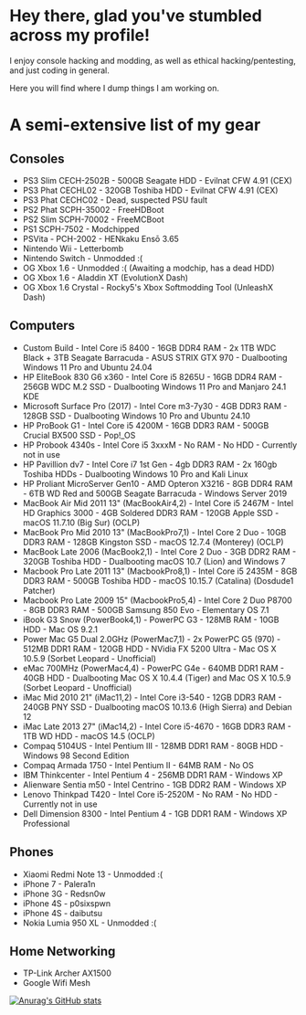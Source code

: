 # Hey there, glad you've stumbled across my profile!

I enjoy console hacking and modding, as well as ethical hacking/pentesting, and just coding in general.

Here you will find where I dump things I am working on.

# A semi-extensive list of my gear
## Consoles
- PS3 Slim CECH-2502B - 500GB Seagate HDD - Evilnat CFW 4.91 (CEX)
- PS3 Phat CECHL02 - 320GB Toshiba HDD - Evilnat CFW 4.91 (CEX)
- PS3 Phat CECHC02 - Dead, suspected PSU fault
- PS2 Phat SCPH-35002 - FreeHDBoot
- PS2 Slim SCPH-70002 - FreeMCBoot
- PS1 SCPH-7502 - Modchipped
- PSVita - PCH-2002 - HENkaku Ensō 3.65
- Nintendo Wii - Letterbomb
- Nintendo Switch - Unmodded :(
- OG Xbox 1.6 - Unmodded :( (Awaiting a modchip, has a dead HDD)
- OG Xbox 1.6 - Aladdin XT (EvolutionX Dash)
- OG Xbox 1.6 Crystal - Rocky5's Xbox Softmodding Tool (UnleashX Dash)
## Computers
- Custom Build - Intel Core i5 8400 - 16GB DDR4 RAM - 2x 1TB WDC Black + 3TB Seagate Barracuda - ASUS STRIX GTX 970 - Dualbooting Windows 11 Pro and Ubuntu 24.04
- HP EliteBook 830 G6 x360 - Intel Core i5 8265U - 16GB DDR4 RAM - 256GB WDC M.2 SSD - Dualbooting Windows 11 Pro and Manjaro 24.1 KDE
- Microsoft Surface Pro (2017) - Intel Core m3-7y30 - 4GB DDR3 RAM - 128GB SSD - Dualbooting Windows 10 Pro and Ubuntu 24.10
- HP ProBook G1 - Intel Core i5 4200M - 16GB DDR3 RAM - 500GB Crucial BX500 SSD - Pop!_OS
- HP Probook 4340s - Intel Core i5 3xxxM - No RAM - No HDD - Currently not in use
- HP Pavillion dv7 - Intel Core i7 1st Gen - 4gb DDR3 RAM - 2x 160gb Toshiba HDDs - Dualbooting Windows 10 Pro and Kali Linux
- HP Proliant MicroServer Gen10 - AMD Opteron X3216 - 8GB DDR4 RAM - 6TB WD Red and 500GB Seagate Barracuda - Windows Server 2019
- MacBook Air Mid 2011 13" (MacBookAir4,2) - Intel Core i5 2467M - Intel HD Graphics 3000 - 4GB Soldered DDR3 RAM - 120GB Apple SSD - macOS 11.7.10 (Big Sur) (OCLP)
- MacBook Pro Mid 2010 13" (MacBookPro7,1) - Intel Core 2 Duo - 10GB DDR3 RAM - 128GB Kingston SSD - macOS 12.7.4 (Monterey) (OCLP)
- MacBook Late 2006 (MacBook2,1) - Intel Core 2 Duo - 3GB DDR2 RAM - 320GB Toshiba HDD - Dualbooting macOS 10.7 (Lion) and Windows 7
- Macbook Pro Late 2011 13" (MacbookPro8,1) - Intel Core i5 2435M - 8GB DDR3 RAM - 500GB Toshiba HDD - macOS 10.15.7 (Catalina) (Dosdude1 Patcher)
- Macbook Pro Late 2009 15" (MacbookPro5,4) - Intel Core 2 Duo P8700 - 8GB DDR3 RAM - 500GB Samsung 850 Evo - Elementary OS 7.1
- iBook G3 Snow (PowerBook4,1) - PowerPC G3 - 128MB RAM - 10GB HDD - Mac OS 9.2.1
- Power Mac G5 Dual 2.0GHz (PowerMac7,1) - 2x PowerPC G5 (970) - 512MB DDR1 RAM - 120GB HDD - NVidia FX 5200 Ultra - Mac OS X 10.5.9 (Sorbet Leopard - Unofficial)
- eMac 700MHz (PowerMac4,4) - PowerPC G4e - 640MB DDR1 RAM - 40GB HDD - Dualbooting Mac OS X 10.4.4 (Tiger) and Mac OS X 10.5.9 (Sorbet Leopard - Unofficial)
- iMac Mid 2010 21" (iMac11,2) - Intel Core i3-540 - 12GB DDR3 RAM - 240GB PNY SSD - Dualbooting macOS 10.13.6 (High Sierra) and Debian 12
- iMac Late 2013 27" (iMac14,2) - Intel Core i5-4670 - 16GB DDR3 RAM - 1TB WD HDD - macOS 14.5 (OCLP)
- Compaq 5104US - Intel Pentium III - 128MB DDR1 RAM - 80GB HDD - Windows 98 Second Edition
- Compaq Armada 1750 - Intel Pentium II - 64MB RAM - No OS
- IBM Thinkcenter - Intel Pentium 4 - 256MB DDR1 RAM - Windows XP
- Alienware Sentia m50 - Intel Centrino - 1GB DDR2 RAM - Windows XP
- Lenovo Thinkpad T420 - Intel Core i5-2520M - No RAM - No HDD - Currently not in use
- Dell Dimension 8300 - Intel Pentium 4 - 1GB DDR1 RAM - Windows XP Professional
## Phones
- Xiaomi Redmi Note 13 - Unmodded :(
- iPhone 7 - Palera1n
- iPhone 3G - Redsn0w
- iPhone 4S - p0sixspwn
- iPhone 4S - daibutsu
- Nokia Lumia 950 XL - Unmodded :(
## Home Networking
- TP-Link Archer AX1500
- Google Wifi Mesh



[![Anurag's GitHub stats](https://github-readme-stats.vercel.app/api?username=heyjude007)](https://github.com/anuraghazra/github-readme-stats)

  
